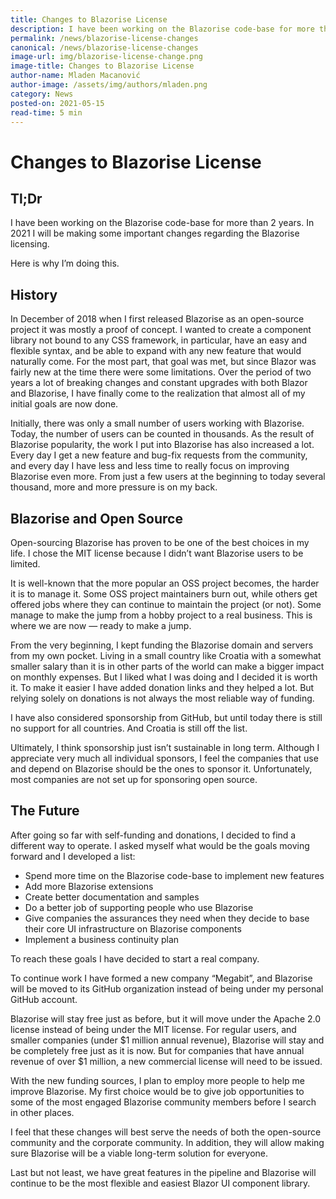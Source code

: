```yaml
---
title: Changes to Blazorise License
description: I have been working on the Blazorise code-base for more than 2 years. In 2021 I will be making some important changes regarding the Blazorise licensing.
permalink: /news/blazorise-license-changes
canonical: /news/blazorise-license-changes
image-url: img/blazorise-license-change.png
image-title: Changes to Blazorise License
author-name: Mladen Macanović
author-image: /assets/img/authors/mladen.png
category: News
posted-on: 2021-05-15
read-time: 5 min
---
```


# Changes to Blazorise License

## Tl;Dr

I have been working on the Blazorise code-base for more than 2 years. In 2021 I will be making some important changes regarding the Blazorise licensing.

Here is why I’m doing this.

## History

In December of 2018 when I first released Blazorise as an open-source project it was mostly a proof of concept. I wanted to create a component library not bound to any CSS framework, in particular, have an easy and flexible syntax, and be able to expand with any new feature that would naturally come. For the most part, that goal was met, but since Blazor was fairly new at the time there were some limitations. Over the period of two years a lot of breaking changes and constant upgrades with both Blazor and Blazorise, I have finally come to the realization that almost all of my initial goals are now done.

Initially, there was only a small number of users working with Blazorise. Today, the number of users can be counted in thousands. As the result of Blazorise popularity, the work I put into Blazorise has also increased a lot. Every day I get a new feature and bug-fix requests from the community, and every day I have less and less time to really focus on improving Blazorise even more. From just a few users at the beginning to today several thousand, more and more pressure is on my back.

## Blazorise and Open Source

Open-sourcing Blazorise has proven to be one of the best choices in my life. I chose the MIT license because I didn’t want Blazorise users to be limited.

It is well-known that the more popular an OSS project becomes, the harder it is to manage it. Some OSS project maintainers burn out, while others get offered jobs where they can continue to maintain the project (or not). Some manage to make the jump from a hobby project to a real business. This is where we are now — ready to make a jump.

From the very beginning, I kept funding the Blazorise domain and servers from my own pocket. Living in a small country like Croatia with a somewhat smaller salary than it is in other parts of the world can make a bigger impact on monthly expenses. But I liked what I was doing and I decided it is worth it. To make it easier I have added donation links and they helped a lot. But relying solely on donations is not always the most reliable way of funding.

I have also considered sponsorship from GitHub, but until today there is still no support for all countries. And Croatia is still off the list.

Ultimately, I think sponsorship just isn’t sustainable in long term. Although I appreciate very much all individual sponsors, I feel the companies that use and depend on Blazorise should be the ones to sponsor it. Unfortunately, most companies are not set up for sponsoring open source.

## The Future

After going so far with self-funding and donations, I decided to find a different way to operate. I asked myself what would be the goals moving forward and I developed a list:

- Spend more time on the Blazorise code-base to implement new features
- Add more Blazorise extensions
- Create better documentation and samples
- Do a better job of supporting people who use Blazorise
- Give companies the assurances they need when they decide to base their core UI infrastructure on Blazorise components
- Implement a business continuity plan

To reach these goals I have decided to start a real company.

To continue work I have formed a new company “Megabit”, and Blazorise will be moved to its GitHub organization instead of being under my personal GitHub account.

Blazorise will stay free just as before, but it will move under the Apache 2.0 license instead of being under the MIT license. For regular users, and smaller companies (under $1 million annual revenue), Blazorise will stay and be completely free just as it is now. But for companies that have annual revenue of over $1 million, a new commercial license will need to be issued.

With the new funding sources, I plan to employ more people to help me improve Blazorise. My first choice would be to give job opportunities to some of the most engaged Blazorise community members before I search in other places.

I feel that these changes will best serve the needs of both the open-source community and the corporate community. In addition, they will allow making sure Blazorise will be a viable long-term solution for everyone.

Last but not least, we have great features in the pipeline and Blazorise will continue to be the most flexible and easiest Blazor UI component library.
